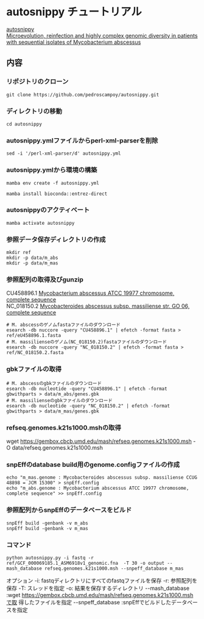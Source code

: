 # autosnippy チュートリアル

[autosnippy](https://github.com/pedroscampoy/autosnippy)  
[Microevolution, reinfection and highly complex genomic diversity in patients with sequential isolates of Mycobacterium abscessus](https://www.nature.com/articles/s41467-024-46552-w)

## 内容

### リポジトリのクローン
```
git clone https://github.com/pedroscampoy/autosnippy.git
```

### ディレクトリの移動
```
cd autosnippy
```

### autosnippy.ymlファイルからperl-xml-parserを削除
```
sed -i '/perl-xml-parser/d' autosnippy.yml
```

### autosnippy.ymlから環境の構築
```
mamba env create -f autosnippy.yml

mamba install bioconda::entrez-direct
```

### autosnippyのアクティベート
```
mamba activate autosnippy
```

### 参照データ保存ディレクトリの作成
```
mkdir ref
mkdir -p data/m_abs
mkdir -p data/m_mas
```

### 参照配列の取得及びgunzip
CU458896.1
[Mycobacterium abscessus ATCC 19977 chromosome, complete sequence](https://www.ncbi.nlm.nih.gov/nuccore/CU458896.1)  
NC_018150.2
[Mycobacteroides abscessus subsp. massiliense str. GO 06, complete sequence](https://www.ncbi.nlm.nih.gov/nuccore/NC_018150.2)

```
# M. abscessのゲノムfastaファイルのダウンロード
esearch -db nuccore -query "CU458896.1" | efetch -format fasta > ref/eU458896.1.fasta
# M. massilienseのゲノム(NC_018150.2)fastaファイルのダウンロード
esearch -db nuccore -query "NC_018150.2" | efetch -format fasta > ref/NC_018150.2.fasta
```
### gbkファイルの取得
```
# M. abscessのgbkファイルのダウンロード
esearch -db nucleotide -query "CU458896.1" | efetch -format gbwithparts > data/m_abs/genes.gbk
# M. massilienseのgbkファイルのダウンロード
esearch -db nucleotide -query "NC_018150.2" | efetch -format gbwithparts > data/m_mas/genes.gbk
```

### refseq.genomes.k21s1000.mshの取得
wget https://gembox.cbcb.umd.edu/mash/refseq.genomes.k21s1000.msh -O data/refseq.genomes.k21s1000.msh
### snpEffのdatabase build用のgenome.configファイルの作成
```
echo "m_mas.genome : Mycobacteroides abscessus subsp. massiliense CCUG 48898 = JCM 15300" > snpEff.config
echo "m_abs.genome : Mycobacterium abscessus ATCC 19977 chromosome, complete sequence" >> snpEff.config
```
### 参照配列からsnpEffのデータベースをビルド
```
snpEff build -genbank -v m_abs
snpEff build -genbank -v m_mas
```

###  コマンド
```
python autosnippy.py -i fastq -r ref/GCF_000069185.1_ASM6918v1_genomic.fna  -T 30 -o output --mash_database refseq.genomes.k21s1000.msh --snpeff_database m_mas
```
オプション
-i: fastqディレクトリにすべてのfastqファイルを保存
-r: 参照配列を保存
-T: スレッドを指定
-o: 結果を保存するディレクトリ
--mash_database :wget https://gembox.cbcb.umd.edu/mash/refseq.genomes.k21s1000.mshで取
得したファイルを指定
--snpeff_database :snpEffでビルドしたデータベースを指定

